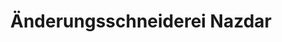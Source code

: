 ---
title: "Änderungsschneiderei Nazdar"
url: /paderborn/aenderungsschneiderei-nazdar/
shop: Schneiderei
---